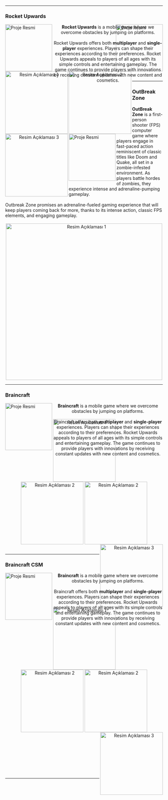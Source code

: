  <hr style="border: none;">
 
### Rocket Upwards
<div style="position: relative;">
    <a href="https://play.google.com/store/apps/details?id=com.SilverGlobeCorporation.RocketUpwards">
        <img align="left" src="https://lh3.googleusercontent.com/YjyILhJwn3JCgFPFwuYg5Iisp7bK3OS6OV38sstW3uEBu6DtBw-pKznWm1xaXf8m0YK-" alt="Proje Resmi" width="150">
    </a>    
 <img align="right" src="https://github.com/Kodamacana/Kodamacana/assets/63050957/7b4c02f8-3eac-4b27-9755-4d3501502137" alt="Proje Resmi" width="150">  
<span align="center" style="position: absolute;">
   <b>Rocket Upwards</b> is a mobile game where we overcome obstacles by jumping on platforms.
     <br>
     <br>
   Rocket Upwards offers both <b> multiplayer</b>  and <b> single-player</b>  experiences. Players can shape their experiences according to their preferences. Rocket Upwards appeals to players of all ages with its simple controls and entertaining gameplay. The game continues to provide players with innovations by receiving constant updates with new content and cosmetics.
</span>
     <br/>
     <br/>
</div>

<div align= "center">
    <img align="left" src="https://media.licdn.com/dms/image/D4D2DAQHRM5mTPODLfA/profile-treasury-image-shrink_800_800/0/1714171450619?e=1714780800&v=beta&t=1s1GfOeNZqyqjA7BSx4dOiWzMIs62U4Ta4qY3F8bfFU" alt="Resim Açıklaması 1" width="200">
    <img align="left" src="https://media.licdn.com/dms/image/D4D2DAQGC3pSD2FsjdQ/profile-treasury-image-shrink_800_800/0/1714171488679?e=1714780800&v=beta&t=yWl5SreyddD6rus9V-EEzimqRZFj2uyulwj7Nh7hUas" alt="Resim Açıklaması 2" width="200">
    <img align="left" src="https://media.licdn.com/dms/image/D4D2DAQGHQzz1ZN9oug/profile-treasury-image-shrink_800_800/0/1714171470638?e=1714780800&v=beta&t=YMHmDJowsGc3dJrj1mdCWBCNlkxt5uTl12-WafVymLk" alt="Resim Açıklaması 3" width="200">
</div>    
<br/><br/><br/><br/>
<br/>

<br/><br/>
 <hr style="border: none;">
 
### OutBreak Zone
<div style="position: relative;">
    <a>
        <img align="left" src="https://github.com/Kodamacana/Kodamacana/assets/63050957/e592244d-4932-43f6-9e2c-f3e31ee0758f" alt="Proje Resmi" width="150">
    </a>         
    <b>OutBreak Zone</b> is a first-person shooter (FPS) computer game where players engage in fast-paced action reminiscent of classic titles like Doom and Quake, all set in a zombie-infested environment. As players battle hordes of zombies, they experience intense and adrenaline-pumping gameplay.
    <br>
    <br>
     Outbreak Zone promises an adrenaline-fueled gaming experience that will keep players coming back for more, thanks to its intense action, classic FPS elements, and engaging gameplay.

   
</div>
<br/>
    
<div align= "center">
    <img align="center" src="https://github.com/Kodamacana/Kodamacana/assets/63050957/67190e0e-6bb2-407d-8490-bf0c52ed96bf" alt="Resim Açıklaması 1" width="500">
</div>

 <hr style="border: none;">

### Braincraft
<div style="position: relative;">
    <a href="https://play.google.com/store/apps/details?id=com.minervaprotechnology.braincraft">
        <img align="left" src="https://play-lh.googleusercontent.com/Kbx9fa5GljKvG5xvnuppOGA2gxijZGedN1Egs1lCUv4mWjIIVS2WKLUYtlAi1-LPpZbO" alt="Proje Resmi" width="150">
    </a>    
<span align="center" style="position: absolute;">
   <b>Braincraft</b> is a mobile game where we overcome obstacles by jumping on platforms.
     <br>
     <br>
   Braincraft offers both <b> multiplayer</b>  and <b> single-player</b>  experiences. Players can shape their experiences according to their preferences. Rocket Upwards appeals to players of all ages with its simple controls and entertaining gameplay. The game continues to provide players with innovations by receiving constant updates with new content and cosmetics.
</span>
     <br/>
     <br/>
</div>

  <br/>
<div align= "center">
    <img align="left" src="https://play-lh.googleusercontent.com/StFj3r7rMI2rAOChr-vGyRRNvAJteORghP3mi_Ux5oRxK1k3wau1-NGvjhmldyeFykg=w526-h296-rw" alt="Resim Açıklaması 1" width="200">
    <img align="center" src="https://play-lh.googleusercontent.com/uY169pRPTm1k90tSspg8s4hi2NQarSvmS5Da80IJDVTdt3VTWgpRnPs2Zgt-KG0ofg=w526-h296-rw" alt="Resim Açıklaması 2" width="200">
    <img align="center" src="https://play-lh.googleusercontent.com/J2NSASXl4kIWGaphjG7RI4AAlUPpNr_6kzxWK3t6MmJsr5gV3HEU3h5TeNf2dHXfFg=w526-h296-rw" alt="Resim Açıklaması 2" width="200">
    <img align="right" src="https://play-lh.googleusercontent.com/vEp0CNNLGmA0L8FStF9qZwi3_9pCENiLkOZbmWMrpJ8hxcufYydb3LryMAj7xgdBrx0=w526-h296-rw" alt="Resim Açıklaması 3" width="200">
</div>    
<br/>
 <hr style="border: none;">

 ### Braincraft CSM
<div style="position: relative;">
    <a href="https://play.google.com/store/apps/details?id=com.minervaprotechnology.BraincraftCSMTests">
        <img align="left" src="https://play-lh.googleusercontent.com/LZ8ffe3lD5vL5ih4Pyzs8RjFedj2mYxBD0CJu8ZWOeXvNgrmirRK9PrB_W0Ou1UerJ4" alt="Proje Resmi" width="150">
    </a>    
<span align="center" style="position: absolute;">
   <b>Braincraft</b> is a mobile game where we overcome obstacles by jumping on platforms.
     <br>
     <br>
   Braincraft offers both <b> multiplayer</b>  and <b> single-player</b>  experiences. Players can shape their experiences according to their preferences. Rocket Upwards appeals to players of all ages with its simple controls and entertaining gameplay. The game continues to provide players with innovations by receiving constant updates with new content and cosmetics.
</span>
     <br/>
     <br/>
</div>

  <br/>
<div align= "center">
    <img align="left" src="https://play-lh.googleusercontent.com/k1d2i-eOS4W7mFdOQG0NQoJxwIZY5O1LdmvnXF9xWsm9sB23MP1wHXEYRmE-GZQd0bI=w526-h296-rw" alt="Resim Açıklaması 1" width="200">
    <img align="center" src="https://play-lh.googleusercontent.com/85xjD7X4zoqI-Mx3nawMuiRrsn4-mBzWnKiAnk_XCf1YySXV6Q3oV-iO5YGl482Q=w526-h296-rw" alt="Resim Açıklaması 2" width="200">
    <img align="center" src="https://play-lh.googleusercontent.com/SafowTN6Een5_1-18pbm0404PCAQCdXx0PBXJotYhKBMIdzbWxGiRJMCV4ECBVDD1Pk=w526-h296-rw" alt="Resim Açıklaması 2" width="200">
    <img align="right" src="https://play-lh.googleusercontent.com/jaDByYMKQ2lldF-FFOOFnQ8LZHoS3cv0NoZAR7Jk0cITF1Y7D3-06OZAMV1VZdwvV0Nt=w526-h296-rw" alt="Resim Açıklaması 3" width="200">
</div>    
<br/><br/><br/><br/>
<br/>

<br/><br/>
 <hr style="border: none;">
 
